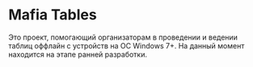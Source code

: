# Mafia Tables

Это проект, помогающий организаторам в проведении и ведении таблиц оффлайн с устройств на ОС Windows 7+. На данный момент находится на этапе ранней разработки.
